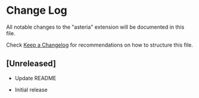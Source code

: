 # Change Log

All notable changes to the "asteria" extension will be documented in this file.

Check [Keep a Changelog](http://keepachangelog.com/) for recommendations on how to structure this file.

## [Unreleased]

- Update README

- Initial release
